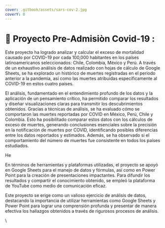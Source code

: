 ```yaml
---
cover: .gitbook/assets/sars-cov-2.jpg
coverY: 0
---
```


# 🦠 Proyecto Pre-Admisiòn Covid-19 :

Este proyecto ha logrado analizar y calcular el exceso de mortalidad causado por COVID-19 por cada 100,000 habitantes en los países latinoamericanos seleccionados: Chile, Colombia, México y Perú. A través de un exhaustivo análisis de datos realizado con hojas de cálculo de Google Sheets, se ha explorado un histórico de muertes registradas en el periodo anterior a la pandemia, así como las muertes atribuidas específicamente al COVID-19 en estos cuatro países.

El análisis, fundamentado en el entendimiento profundo de los datos y la aplicación de un pensamiento crítico, ha permitido comparar los resultados y diseñar visualizaciones claras para transmitir los descubrimientos obtenidos. Gracias a técnicas de análisis, se ha evaluado cómo se comportaron las muertes reportadas por COVID en México, Perú, Chile y Colombia. Esto ha posibilitado comparar estos datos con los cálculos de exceso de muertes, generando conclusiones esenciales sobre la precisión en la notificación de muertes por COVID, identificando posibles diferencias entre los datos reportados y estimados. Además, se ha observado si el comportamiento del número de muertes fue consistente en todos los países estudiados.

He

En términos de herramientas y plataformas utilizadas, el proyecto se apoyó en Google Sheets para el manejo de datos y fórmulas, así como en Power Point para la creación de presentaciones impactantes. Para difundir los resultados y compartir el conocimiento obtenido, se empleó la plataforma de YouTube como medio de comunicación eficaz.

Este proyecto se erige como un valioso ejercicio de análisis de datos, destacando la importancia de utilizar herramientas como Google Sheets y Power Point para lograr una comprensión profunda y presentar de manera efectiva los hallazgos obtenidos a través de rigurosos procesos de análisis.

\
